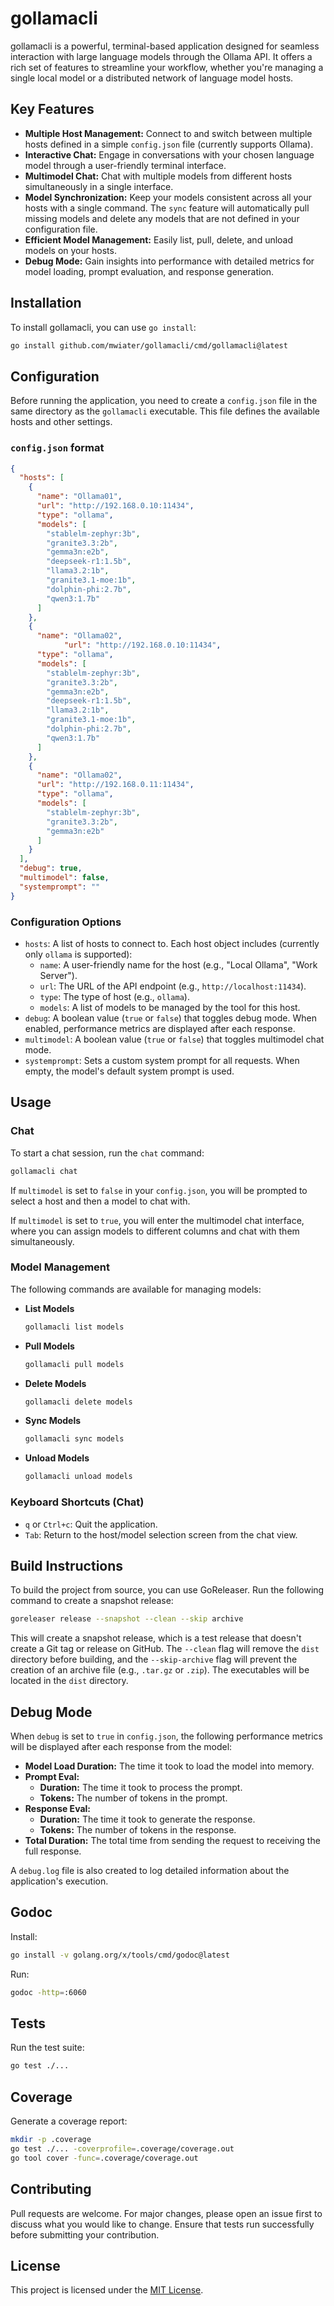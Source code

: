 # gollamacli

gollamacli is a powerful, terminal-based application designed for seamless interaction with large language models through the Ollama API. It offers a rich set of features to streamline your workflow, whether you're managing a single local model or a distributed network of language model hosts.

## Key Features

- **Multiple Host Management:** Connect to and switch between multiple hosts defined in a simple `config.json` file (currently supports Ollama).
- **Interactive Chat:** Engage in conversations with your chosen language model through a user-friendly terminal interface.
- **Multimodel Chat:** Chat with multiple models from different hosts simultaneously in a single interface.
- **Model Synchronization:** Keep your models consistent across all your hosts with a single command. The `sync` feature will automatically pull missing models and delete any models that are not defined in your configuration file.
- **Efficient Model Management:** Easily list, pull, delete, and unload models on your hosts.
- **Debug Mode:** Gain insights into performance with detailed metrics for model loading, prompt evaluation, and response generation.

## Installation

To install gollamacli, you can use `go install`:

```bash
go install github.com/mwiater/gollamacli/cmd/gollamacli@latest
```

## Configuration

Before running the application, you need to create a `config.json` file in the same directory as the `gollamacli` executable. This file defines the available hosts and other settings.

### `config.json` format

```json
{
  "hosts": [
    {
      "name": "Ollama01",
      "url": "http://192.168.0.10:11434",
      "type": "ollama",
      "models": [
        "stablelm-zephyr:3b",
        "granite3.3:2b",
        "gemma3n:e2b",
        "deepseek-r1:1.5b",
        "llama3.2:1b",
        "granite3.1-moe:1b",
        "dolphin-phi:2.7b",
        "qwen3:1.7b"
      ]
    },
    {
      "name": "Ollama02",
            "url": "http://192.168.0.10:11434",
      "type": "ollama",
      "models": [
        "stablelm-zephyr:3b",
        "granite3.3:2b",
        "gemma3n:e2b",
        "deepseek-r1:1.5b",
        "llama3.2:1b",
        "granite3.1-moe:1b",
        "dolphin-phi:2.7b",
        "qwen3:1.7b"
      ]
    },
    {
      "name": "Ollama02",
      "url": "http://192.168.0.11:11434",
      "type": "ollama",
      "models": [
        "stablelm-zephyr:3b",
        "granite3.3:2b",
        "gemma3n:e2b"
      ]
    }
  ],
  "debug": true,
  "multimodel": false,
  "systemprompt": ""
}
```

### Configuration Options

- `hosts`: A list of hosts to connect to. Each host object includes (currently only `ollama` is supported):
  - `name`: A user-friendly name for the host (e.g., "Local Ollama", "Work Server").
  - `url`: The URL of the API endpoint (e.g., `http://localhost:11434`).
  - `type`: The type of host (e.g., `ollama`).
  - `models`: A list of models to be managed by the tool for this host.
- `debug`: A boolean value (`true` or `false`) that toggles debug mode. When enabled, performance metrics are displayed after each response.
- `multimodel`: A boolean value (`true` or `false`) that toggles multimodel chat mode.
- `systemprompt`: Sets a custom system prompt for all requests. When empty, the model's default system prompt is used.

## Usage

### Chat

To start a chat session, run the `chat` command:

```bash
gollamacli chat
```

If `multimodel` is set to `false` in your `config.json`, you will be prompted to select a host and then a model to chat with.

If `multimodel` is set to `true`, you will enter the multimodel chat interface, where you can assign models to different columns and chat with them simultaneously.

### Model Management

The following commands are available for managing models:

- **List Models**
  ```bash
  gollamacli list models
  ```
- **Pull Models**
  ```bash
  gollamacli pull models
  ```
- **Delete Models**
  ```bash
  gollamacli delete models
  ```
- **Sync Models**
  ```bash
  gollamacli sync models
  ```
- **Unload Models**
  ```bash
  gollamacli unload models
  ```

### Keyboard Shortcuts (Chat)

- `q` or `Ctrl+c`: Quit the application.
- `Tab`: Return to the host/model selection screen from the chat view.

## Build Instructions

To build the project from source, you can use GoReleaser. Run the following command to create a snapshot release:

```bash
goreleaser release --snapshot --clean --skip archive
```

This will create a snapshot release, which is a test release that doesn't create a Git tag or release on GitHub. The `--clean` flag will remove the `dist` directory before building, and the `--skip-archive` flag will prevent the creation of an archive file (e.g., `.tar.gz` or `.zip`). The executables will be located in the `dist` directory.

## Debug Mode

When `debug` is set to `true` in `config.json`, the following performance metrics will be displayed after each response from the model:

- **Model Load Duration:** The time it took to load the model into memory.
- **Prompt Eval:**
  - **Duration:** The time it took to process the prompt.
  - **Tokens:** The number of tokens in the prompt.
- **Response Eval:**
  - **Duration:** The time it took to generate the response.
  - **Tokens:** The number of tokens in the response.
- **Total Duration:** The total time from sending the request to receiving the full response.

A `debug.log` file is also created to log detailed information about the application's execution.

## Godoc

Install:

```bash
go install -v golang.org/x/tools/cmd/godoc@latest
```

Run:

```bash
godoc -http=:6060
```

## Tests

Run the test suite:

```bash
go test ./...
```

## Coverage

Generate a coverage report:

```bash
mkdir -p .coverage
go test ./... -coverprofile=.coverage/coverage.out
go tool cover -func=.coverage/coverage.out
```

## Contributing

Pull requests are welcome. For major changes, please open an issue first to discuss what you would like to change. Ensure that tests run successfully before submitting your contribution.

## License

This project is licensed under the [MIT License](LICENSE).
